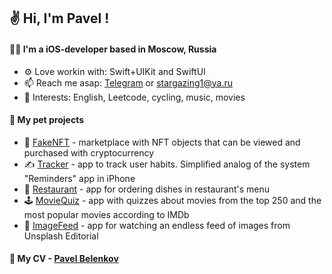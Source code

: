 ## ✌️ Hi, I'm Pavel !

#### 🧑‍💻 I'm a iOS-developer based in Moscow, Russia

- ⚙️ Love workin with: Swift+UIKit and SwiftUI
- 📫 Reach me asap: <a href="https://t.me/paulkow/">Telegram</a> or [stargazing1@ya.ru](mailto:stargazing1@ya.ru)
- 🌱 Interests: English, Leetcode, cycling, music, movies

#### 🫶 My pet projects

- 🛒 [FakeNFT](https://github.com/pavelbelenkow/iOS-FakeNFT/tree/develop) - marketplace with NFT objects that can be viewed and purchased with cryptocurrency
- ✍️ [Tracker](https://github.com/pavelbelenkow/Tracker) - app to track user habits. Simplified analog of the system "Reminders" app in iPhone
- 🍝 [Restaurant](https://github.com/pavelbelenkow/Restaurant) - app for ordering dishes in restaurant's menu
- 🕹️ [MovieQuiz](https://github.com/pavelbelenkow/MovieQuiz-ios) - app with quizzes about movies from the top 250 and the most popular movies according to IMDb
- 📸 [ImageFeed](https://github.com/pavelbelenkow/ImageFeed) - app for watching an endless feed of images from Unsplash Editorial

#### 🔖 My CV - [Pavel Belenkov](https://pavelbelenkow.notion.site/Pavel-Belenkov-3282315ae4274f468460d69d72551a74?pvs=4)
